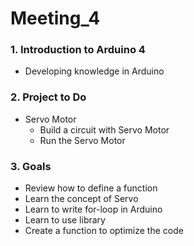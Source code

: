 # Meeting_4

### 1. Introduction to Arduino 4
- Developing knowledge in Arduino

### 2. Project to Do
- Servo Motor
  - Build a circuit with Servo Motor
  - Run the Servo Motor
 
### 3. Goals
- Review how to define a function
- Learn the concept of Servo
- Learn to write for-loop in Arduino
- Learn to use library
- Create a function to optimize the code
